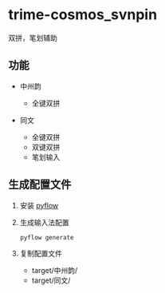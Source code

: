 # trime-cosmos_svnpin

双拼，笔划辅助

## 功能

- 中州韵
  - 全键双拼

- 同文
  - 全键双拼
  - 双键双拼
  - 笔划输入

## 生成配置文件

1. 安装 [pyflow](https://github.com/David-OConnor/pyflow)

2. 生成输入法配置

   ```sh
   pyflow generate
   ```

3. 复制配置文件
   - target/中州韵/
   - target/同文/
